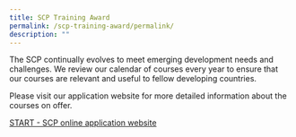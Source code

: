 ```yaml
---
title: SCP Training Award
permalink: /scp-training-award/permalink/
description: ""
---
```




The SCP continually evolves to meet emerging development needs and challenges. We review our calendar of courses every year to ensure that our courses are relevant and useful to fellow developing countries.

Please visit our application website for more detailed information about the courses on offer.

[START - SCP online application website](www.scp.gov.sg)

